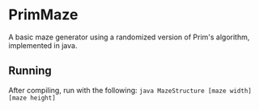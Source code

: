 # PrimMaze

A basic maze generator using a randomized version of Prim's algorithm, implemented in java.

## Running
After compiling, run with the following: 
```java MazeStructure [maze width] [maze height]```
